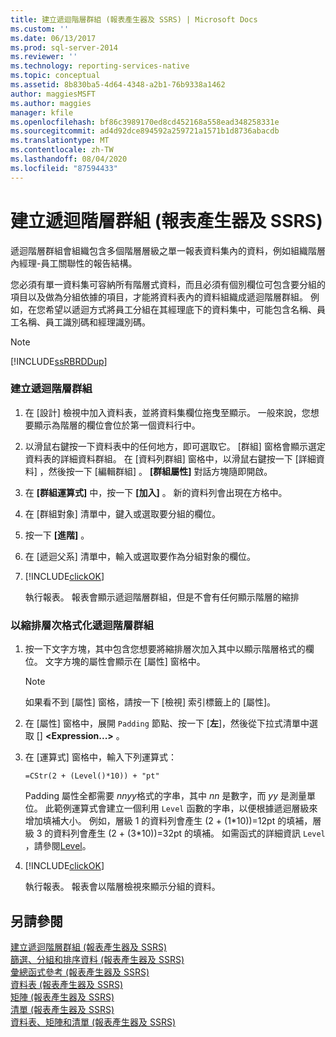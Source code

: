 ```yaml
---
title: 建立遞迴階層群組 (報表產生器及 SSRS) | Microsoft Docs
ms.custom: ''
ms.date: 06/13/2017
ms.prod: sql-server-2014
ms.reviewer: ''
ms.technology: reporting-services-native
ms.topic: conceptual
ms.assetid: 8b830ba5-4d64-4348-a2b1-76b9338a1462
author: maggiesMSFT
ms.author: maggies
manager: kfile
ms.openlocfilehash: bf86c3989170ed8cd452168a558ead348258331e
ms.sourcegitcommit: ad4d92dce894592a259721a1571b1d8736abacdb
ms.translationtype: MT
ms.contentlocale: zh-TW
ms.lasthandoff: 08/04/2020
ms.locfileid: "87594433"
---
```

# <a name="create-a-recursive-hierarchy-group-report-builder-and-ssrs"></a>建立遞迴階層群組 (報表產生器及 SSRS)
  遞迴階層群組會組織包含多個階層層級之單一報表資料集內的資料，例如組織階層內經理-員工關聯性的報告結構。  
  
 您必須有單一資料集可容納所有階層式資料，而且必須有個別欄位可包含要分組的項目以及做為分組依據的項目，才能將資料表內的資料組織成遞迴階層群組。 例如，在您希望以遞迴方式將員工分組在其經理底下的資料集中，可能包含名稱、員工名稱、員工識別碼和經理識別碼。  
  
> [!NOTE]  
>  [!INCLUDE[ssRBRDDup](../../includes/ssrbrddup-md.md)]  
  
### <a name="to-create-a-recursive-hierarchy-group"></a>建立遞迴階層群組  
  
1.  在 [設計] 檢視中加入資料表，並將資料集欄位拖曳至顯示。 一般來說，您想要顯示為階層的欄位會位於第一個資料行中。  
  
2.  以滑鼠右鍵按一下資料表中的任何地方，即可選取它。 [群組] 窗格會顯示選定資料表的詳細資料群組。 在 [資料列群組] 窗格中，以滑鼠右鍵按一下 [詳細資料]  ，然後按一下 [編輯群組]  。 **[群組屬性]** 對話方塊隨即開啟。  
  
3.  在 **[群組運算式]** 中，按一下 **[加入]** 。 新的資料列會出現在方格中。  
  
4.  在 [群組對象]  清單中，鍵入或選取要分組的欄位。  
  
5.  按一下 **[進階]** 。  
  
6.  在 [遞迴父系]  清單中，輸入或選取要作為分組對象的欄位。  
  
7.  [!INCLUDE[clickOK](../../includes/clickok-md.md)]  
  
     執行報表。 報表會顯示遞迴階層群組，但是不會有任何顯示階層的縮排  
  
### <a name="to-format-a-recursive-hierarchy-group-with-indent-levels"></a>以縮排層次格式化遞迴階層群組  
  
1.  按一下文字方塊，其中包含您想要將縮排層次加入其中以顯示階層格式的欄位。 文字方塊的屬性會顯示在 [屬性] 窗格中。  
  
    > [!NOTE]  
    >  如果看不到 [屬性] 窗格，請按一下 [檢視] 索引標籤上的 [屬性]。  
  
2.  在 [屬性] 窗格中，展開 `Padding` 節點、按一下 [**左**]，然後從下拉式清單中選取 [] **\<Expression...>** 。  
  
3.  在 [運算式] 窗格中，輸入下列運算式：  
  
     `=CStr(2 + (Level()*10)) + "pt"`  
  
     Padding 屬性全都需要 *nnyy*格式的字串，其中 *nn* 是數字，而 *yy* 是測量單位。 此範例運算式會建立一個利用 `Level` 函數的字串，以便根據遞迴層級來增加填補大小。 例如，層級 1 的資料列會產生 (2 + (1\*10))=12pt 的填補，層級 3 的資料列會產生 (2 + (3\*10))=32pt 的填補。 如需函式的詳細資訊 `Level` ，請參閱[Level](report-builder-functions-level-function.md)。  
  
4.  [!INCLUDE[clickOK](../../includes/clickok-md.md)]  
  
     執行報表。 報表會以階層檢視來顯示分組的資料。  
  
## <a name="see-also"></a>另請參閱  
 [建立遞迴階層群組 &#40;報表產生器及 SSRS&#41;](creating-recursive-hierarchy-groups-report-builder-and-ssrs.md)   
 [篩選、分組和排序資料 &#40;報表產生器及 SSRS&#41;](filter-group-and-sort-data-report-builder-and-ssrs.md)   
 [彙總函式參考 &#40;報表產生器及 SSRS&#41;](report-builder-functions-aggregate-functions-reference.md)   
 [資料表 &#40;報表產生器及 SSRS&#41;](tables-report-builder-and-ssrs.md)   
 [矩陣 &#40;報表產生器及 SSRS&#41;](create-a-matrix-report-builder-and-ssrs.md)   
 [清單 &#40;報表產生器及 SSRS&#41;](create-invoices-and-forms-with-lists-report-builder-and-ssrs.md)   
 [資料表、矩陣和清單 &#40;報表產生器及 SSRS&#41;](tables-matrices-and-lists-report-builder-and-ssrs.md)  
  
  
